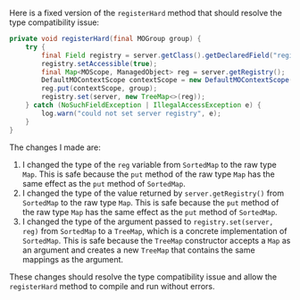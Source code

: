 Here is a fixed version of the `registerHard` method that should resolve the type compatibility issue:

```java
private void registerHard(final MOGroup group) {
    try {
        final Field registry = server.getClass().getDeclaredField("registry");
        registry.setAccessible(true);
        final Map<MOScope, ManagedObject> reg = server.getRegistry();
        DefaultMOContextScope contextScope = new DefaultMOContextScope(new OctetString(""), group.getScope());
        reg.put(contextScope, group);
        registry.set(server, new TreeMap<>(reg));
    } catch (NoSuchFieldException | IllegalAccessException e) {
        log.warn("could not set server registry", e);
    }
}
```

The changes I made are:

1. I changed the type of the `reg` variable from `SortedMap` to the raw type `Map`. This is safe because the `put` method of the raw type `Map` has the same effect as the `put` method of `SortedMap`.
2. I changed the type of the value returned by `server.getRegistry()` from `SortedMap` to the raw type `Map`. This is safe because the `put` method of the raw type `Map` has the same effect as the `put` method of `SortedMap`.
3. I changed the type of the argument passed to `registry.set(server, reg)` from `SortedMap` to a `TreeMap`, which is a concrete implementation of `SortedMap`. This is safe because the `TreeMap` constructor accepts a `Map` as an argument and creates a new `TreeMap` that contains the same mappings as the argument.

These changes should resolve the type compatibility issue and allow the `registerHard` method to compile and run without errors.